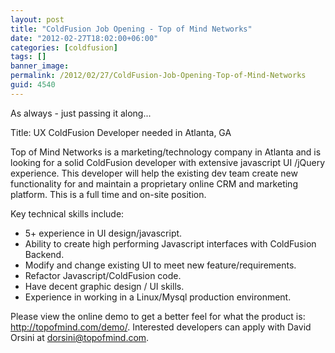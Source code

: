```yaml
---
layout: post
title: "ColdFusion Job Opening - Top of Mind Networks"
date: "2012-02-27T18:02:00+06:00"
categories: [coldfusion]
tags: []
banner_image: 
permalink: /2012/02/27/ColdFusion-Job-Opening-Top-of-Mind-Networks
guid: 4540
---
```


As always - just passing it along...

Title: UX ColdFusion Developer needed in Atlanta, GA


Top of Mind Networks is a marketing/technology company in Atlanta and is looking for a solid ColdFusion developer with extensive javascript UI /jQuery experience. This developer will help the existing dev team create new functionality for and maintain a proprietary online CRM and marketing platform. This is a full time and on-site position.

Key technical skills include:
<ul>
<li>5+ experience in UI design/javascript.
<li>Ability to create high performing Javascript interfaces with ColdFusion Backend.
<li>Modify and change existing UI to meet new feature/requirements.
<li>Refactor Javascript/ColdFusion code.
<li>Have decent graphic design / UI skills.
<li>Experience in working in a Linux/Mysql production environment.
</ul>

Please view the online demo to get a better feel for what the product is: <a href="http://topofmind.com/demo/">http://topofmind.com/demo/</a>.  Interested developers can apply with David Orsini at dorsini@topofmind.com.